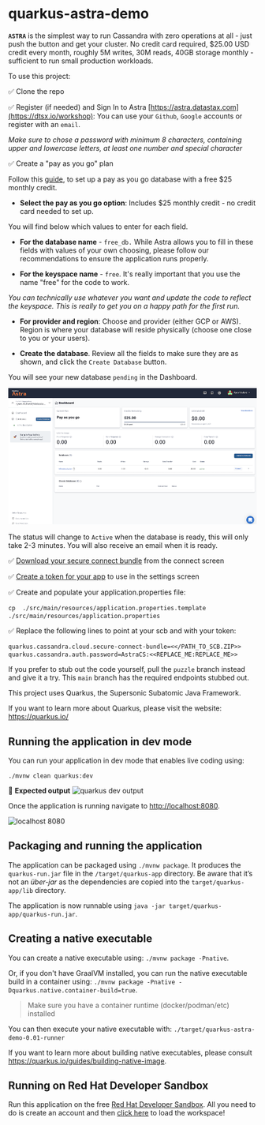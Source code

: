 # quarkus-astra-demo

**`ASTRA`** is the simplest way to run Cassandra with zero operations at all - just push the button and get your cluster. No credit card required, $25.00 USD credit every month, roughly 5M writes, 30M reads, 40GB storage monthly - sufficient to run small production workloads.  

To use this project:

✅ Clone the repo

✅ Register (if needed) and Sign In to Astra [https://astra.datastax.com](https://dtsx.io/workshop): You can use your `Github`, `Google` accounts or register with an `email`.

_Make sure to chose a password with minimum 8 characters, containing upper and lowercase letters, at least one number and special character_

✅ Create a "pay as you go" plan

Follow this [guide](https://docs.datastax.com/en/astra/docs/creating-your-astra-database.html), to set up a pay as you go database with a free $25 monthly credit.

- **Select the pay as you go option**: Includes $25 monthly credit - no credit card needed to set up.

You will find below which values to enter for each field.

- **For the database name** - `free_db.` While Astra allows you to fill in these fields with values of your own choosing, please follow our recommendations to ensure the application runs properly.

- **For the keyspace name** - `free`. It's really important that you use the name "free" for the code to work.

_You can technically use whatever you want and update the code to reflect the keyspace. This is really to get you on a happy path for the first run._

- **For provider and region**: Choose and provider (either GCP or AWS). Region is where your database will reside physically (choose one close to you or your users).

- **Create the database**. Review all the fields to make sure they are as shown, and click the `Create Database` button.

You will see your new database `pending` in the Dashboard.

![my-pic](https://github.com/datastaxdevs/shared-assets/blob/master/astra/dashboard-pending-1000-update.png?raw=true)

The status will change to `Active` when the database is ready, this will only take 2-3 minutes. You will also receive an email when it is ready.

✅ [Download your secure connect bundle](https://docs.datastax.com/en/astra/docs/obtaining-database-credentials.html) from the connect screen

✅ [Create a token for your app](https://docs.datastax.com/en/astra/docs/manage-application-tokens.html) to use in the settings screen

✅ Create and populate your application.properties file:

    cp  ./src/main/resources/application.properties.template ./src/main/resources/application.properties

✅ Replace the following lines to point at your scb and with your token:

    quarkus.cassandra.cloud.secure-connect-bundle=<</PATH_TO_SCB.ZIP>>
    quarkus.cassandra.auth.password=AstraCS:<<REPLACE_ME:REPLACE_ME>>

If you prefer to stub out the code yourself, pull the `puzzle` branch instead and give it a try. This `main` branch has the required endpoints stubbed out.

This project uses Quarkus, the Supersonic Subatomic Java Framework.

If you want to learn more about Quarkus, please visit the website: https://quarkus.io/

## Running the application in dev mode

You can run your application in dev mode that enables live coding using:
```
./mvnw clean quarkus:dev
```

📗 **Expected output**
![quarkus dev output](https://user-images.githubusercontent.com/23346205/110409249-f9b61500-8054-11eb-8f73-b366a5a0e045.png)


Once the application is running navigate to [http://localhost:8080](http://localhost:8080).

![localhost 8080](https://user-images.githubusercontent.com/23346205/110409508-64ffe700-8055-11eb-93bd-cd4b78d03f95.png)


## Packaging and running the application

The application can be packaged using `./mvnw package`.
It produces the `quarkus-run.jar` file in the `/target/quarkus-app` directory.
Be aware that it’s not an _über-jar_ as the dependencies are copied into the `target/quarkus-app/lib` directory.

The application is now runnable using `java -jar target/quarkus-app/quarkus-run.jar`.

## Creating a native executable

You can create a native executable using: `./mvnw package -Pnative`.

Or, if you don't have GraalVM installed, you can run the native executable build in a container using: `./mvnw package -Pnative -Dquarkus.native.container-build=true`.
 
  > Make sure you have a container runtime (docker/podman/etc) installed

You can then execute your native executable with: `./target/quarkus-astra-demo-0.01-runner`

If you want to learn more about building native executables, please consult https://quarkus.io/guides/building-native-image.

## Running on Red Hat Developer Sandbox
Run this application on the free [Red Hat Developer Sandbox](https://developers.redhat.com/developer-sandbox). All you need to do is create an account and then [click here](https://workspaces.openshift.com/f?url=https://github.com/phact/quarkus-astra-demos/tree/todo) to load the workspace!
